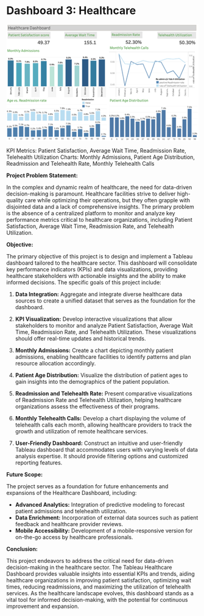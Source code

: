 # Dashboard 3: Healthcare

![Healthcare Dashboard](Healthcare_dashboard_v1.png)

KPI Metrics: Patient Satisfaction, Average Wait Time, Readmission Rate, Telehealth Utilization
Charts: Monthly Admissions, Patient Age Distribution, Readmission and Telehealth Rate, Monthly Telehealth Calls

**Project Problem Statement:**

In the complex and dynamic realm of healthcare, the need for data-driven decision-making is paramount. Healthcare facilities strive to deliver high-quality care while optimizing their operations, but they often grapple with disjointed data and a lack of comprehensive insights. The primary problem is the absence of a centralized platform to monitor and analyze key performance metrics critical to healthcare organizations, including Patient Satisfaction, Average Wait Time, Readmission Rate, and Telehealth Utilization.

**Objective:**

The primary objective of this project is to design and implement a Tableau dashboard tailored to the healthcare sector. This dashboard will consolidate key performance indicators (KPIs) and data visualizations, providing healthcare stakeholders with actionable insights and the ability to make informed decisions. The specific goals of this project include:

1. **Data Integration:** Aggregate and integrate diverse healthcare data sources to create a unified dataset that serves as the foundation for the dashboard.

2. **KPI Visualization:** Develop interactive visualizations that allow stakeholders to monitor and analyze Patient Satisfaction, Average Wait Time, Readmission Rate, and Telehealth Utilization. These visualizations should offer real-time updates and historical trends.

3. **Monthly Admissions:** Create a chart depicting monthly patient admissions, enabling healthcare facilities to identify patterns and plan resource allocation accordingly.

4. **Patient Age Distribution:** Visualize the distribution of patient ages to gain insights into the demographics of the patient population.

5. **Readmission and Telehealth Rate:** Present comparative visualizations of Readmission Rate and Telehealth Utilization, helping healthcare organizations assess the effectiveness of their programs.

6. **Monthly Telehealth Calls:** Develop a chart displaying the volume of telehealth calls each month, allowing healthcare providers to track the growth and utilization of remote healthcare services.

7. **User-Friendly Dashboard:** Construct an intuitive and user-friendly Tableau dashboard that accommodates users with varying levels of data analysis expertise. It should provide filtering options and customized reporting features.

**Future Scope:**

The project serves as a foundation for future enhancements and expansions of the Healthcare Dashboard, including:

- **Advanced Analytics:** Integration of predictive modeling to forecast patient admissions and telehealth utilization.
- **Data Enrichment:** Incorporation of external data sources such as patient feedback and healthcare provider reviews.
- **Mobile Accessibility:** Development of a mobile-responsive version for on-the-go access by healthcare professionals.

**Conclusion:**

This project endeavors to address the critical need for data-driven decision-making in the healthcare sector. The Tableau Healthcare Dashboard provides valuable insights into essential KPIs and trends, aiding healthcare organizations in improving patient satisfaction, optimizing wait times, reducing readmissions, and maximizing the utilization of telehealth services. As the healthcare landscape evolves, this dashboard stands as a vital tool for informed decision-making, with the potential for continuous improvement and expansion.

